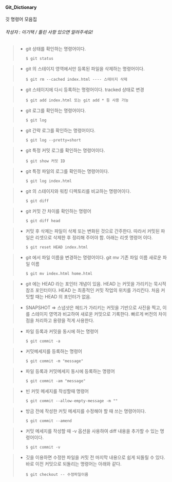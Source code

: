 #### Git_Dictionary
깃 명령어 모음집 
###### 작성자 : 이기택 / 틀린 사항 있으면 알려주세요!

> * git 상태를 확인하는 명령어이다.
>	```
>	$ git status
>	```


> * git 의 스테이지 영역에서만 등록된 파일을 삭제하는 명령어이다.
>	```
>	$ git rm --cached index.html ---- 스테이지 삭제 
>	```



> * git 스테이지에 다시 등록하는 명령어이다. tracked 상태로 변경 
>	```
>	$ git add index.html 또는 git add * 등 사용 가능 
>	```

> * git 로그를 확인하는 명령어이다. 
>	```
>	$ git log 
>	```

> * git 간략 로그를 확인하는 명령어이다. 
>	```
>	$ git log --pretty=short
>	```

> * git 특정 커밋 로그를 확인하는 명령어이다.
>	```
>	$ git show 커밋 ID 
>	```

> * git 특정 파일의 로그를 확인하는 명령어이다.
>	```
>	$ git log index.html 
>	```

> * git 의 스테이지와 워킹 디렉토리를 비교하는 명령어이다.
>	```
>	$ git diff
>	```

> * git 커밋 간 차이를 확인하는 명령어 
>	```
>	$ git diff head 
>	```

> * 커밋 후 삭제는 파일이 삭제 또는 변화된 것으로 간주한다. 따라서 커밋된 파일은 리셋으로 삭제한 후 정리해 주어야 함. 아래는 리셋 명령어 이다. 
>	```
>	$ git reset HEAD index.html
>	```

> * git 에서 파일 이름을 변경하는 명령어이다. git mv 기존 파일 이름 새로운 파일 이름 
>	```
>	$ git mv index.html home.html  
>	```

> * git 에는 HEAD 라는 포인터 개념이 있음. HEAD 는 커밋을 가리키는 묵시적 참조 포인터이다. HEAD 는 최종적인 커밋 작업의 위치를 가리킨다. 처음 커밋할 때는 HEAD 의 포인터가 없음.

> * SNAPSHOT => 스냅샷은 헤드가 가리키는 커밋을 기반으로 사진을 찍고, 이를 스테이지 영역과 비교하여 새로운 커밋으로 기록한다. 빠르게 버전의 차이점을 처리하고 용량을 적게 사용한다. 


> * 파일 등록과 커밋을 동시에 하는 명령어 
>	```
>	$ git commit -a 
>	```

> * 커밋메세지를 등록하는 명령어 
>	```
>	$ git commit -m "message" 
>	```

> * 파일 등록과 커밋메세지 동시에 등록하는 명령어 
>	```
>	$ git commit -am "message" 
>	```

> * 빈 커밋 메세지를 작성할때 명령어 
>	```
>	$ git commit --allow-empty-message -m ""
>	```

> * 방금 전에 작성한 커밋 메세지를 수정해야 할 때 쓰는 명령어이다.
>	```
>	$ git commit --amend
>	```

> * 커밋 메세지를 작성할 때 -v 옵션을 사용하여 diff 내용을 추가할 수 있는 명령어이다.
>	```
>	$ git commit -v
>	```

> * 깃을 이용하면 수정한 파일을 커밋 전 마지막 내용으로 쉽게 되돌릴 수 있다. 바로 이전 커밋으로 되돌리는 명령어는 아래와 같다.
>	```
>	$ git checkout -- 수정파일이름
>	```
